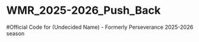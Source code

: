 # WMR_2025-2026_Push_Back

#Official Code for (Undecided Name) - Formerly Perseverance 2025-2026 season
